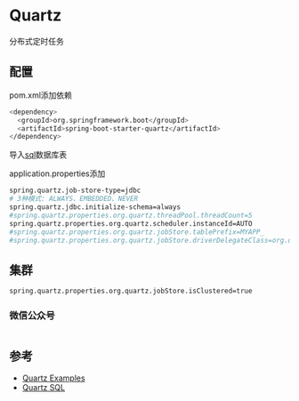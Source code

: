 # Quartz

分布式定时任务

## 配置

pom.xml添加依赖

``` bash
<dependency>
  <groupId>org.springframework.boot</groupId>
  <artifactId>spring-boot-starter-quartz</artifactId>
</dependency>
```

导入[sql](https://github.com/quartz-scheduler/quartz/blob/master/quartz-core/src/main/resources/org/quartz/impl/jdbcjobstore/)数据库表

application.properties添加

``` bash
spring.quartz.job-store-type=jdbc
# 3种模式: ALWAYS、EMBEDDED、NEVER
spring.quartz.jdbc.initialize-schema=always
#spring.quartz.properties.org.quartz.threadPool.threadCount=5
spring.quartz.properties.org.quartz.scheduler.instanceId=AUTO
#spring.quartz.properties.org.quartz.jobStore.tablePrefix=MYAPP_
#spring.quartz.properties.org.quartz.jobStore.driverDelegateClass=org.quartz.impl.jdbcjobstore.PostgreSQLDelegate
```

## 集群

``` bash
spring.quartz.properties.org.quartz.jobStore.isClustered=true
```

### 微信公众号

<img :src="$withBase('/image/qrcode_xiaperio_430.jpg')" style="width:250px;"/>

## 参考

- [Quartz Examples](https://github.com/quartz-scheduler/quartz/tree/master/docs/examples)
- [Quartz SQL](https://github.com/quartz-scheduler/quartz/blob/master/quartz-core/src/main/resources/org/quartz/impl/jdbcjobstore/)
